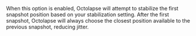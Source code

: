 When this option is enabled, Octolapse will attempt to stabilize the first snapshot position based on your stabilization setting.  After the first snapshot, Octolapse will always choose the closest position available to the previous snapshot, reducing jitter.  
